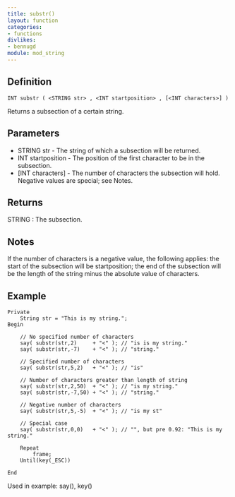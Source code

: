 ```yaml
---
title: substr()
layout: function
categories:
- functions
divlikes:
- bennugd
module: mod_string
---
```


## Definition

    INT substr ( <STRING str> , <INT startposition> , [<INT characters>] )

Returns a subsection of a certain string.

## Parameters

- STRING str - The string of which a subsection will be returned.
- INT startposition - The position of the first character to be in the subsection.
- [INT characters] - The number of characters the subsection will hold. Negative values are special; see Notes.

## Returns

STRING : The subsection.

## Notes

If the number of characters is a negative value, the following applies: the start of the subsection will be startposition; the end of the subsection will be the length of the string minus the absolute value of characters.

## Example

```
Private
    String str = "This is my string.";
Begin

    // No specified number of characters
    say( substr(str,2)     + "<" ); // "is is my string."
    say( substr(str,-7)    + "<" ); // "string."

    // Specified number of characters
    say( substr(str,5,2)   + "<" ); // "is"

    // Number of characters greater than length of string
    say( substr(str,2,50)  + "<" ); // "is my string."
    say( substr(str,-7,50) + "<" ); // "string."

    // Negative number of characters
    say( substr(str,5,-5)  + "<" ); // "is my st"

    // Special case
    say( substr(str,0,0)   + "<" ); // "", but pre 0.92: "This is my string."

    Repeat
        frame;
    Until(key(_ESC))

End
```

Used in example: say(), key()
